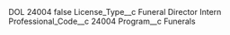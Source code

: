 <?xml version="1.0" encoding="UTF-8"?>
<CustomMetadata xmlns="http://soap.sforce.com/2006/04/metadata" xmlns:xsi="http://www.w3.org/2001/XMLSchema-instance" xmlns:xsd="http://www.w3.org/2001/XMLSchema">
    <label>DOL 24004</label>
    <protected>false</protected>
    <values>
        <field>License_Type__c</field>
        <value xsi:type="xsd:string">Funeral Director Intern</value>
    </values>
    <values>
        <field>Professional_Code__c</field>
        <value xsi:type="xsd:string">24004</value>
    </values>
    <values>
        <field>Program__c</field>
        <value xsi:type="xsd:string">Funerals</value>
    </values>
</CustomMetadata>
